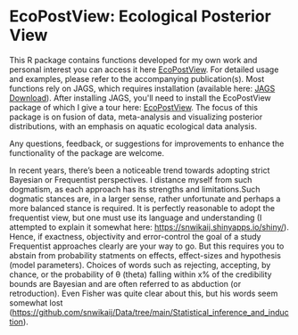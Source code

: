 # EcoPostView: Ecological Posterior View<br />
This R package contains functions developed for my own work and personal interest you can access it here [EcoPostView](https://snwikaij.github.io/EcoPostView/EcoPostView.html). For detailed usage and examples, please refer to the accompanying publication(s). Most functions rely on JAGS, which requires installation (available here: [JAGS Download](https://sourceforge.net/projects/mcmc-jags/files/JAGS/4.x/Windows/)). After installing JAGS, you'll need to install the EcoPostView package of which I give a tour here: [EcoPostView](https://snwikaij.github.io/EcoPostView/EcoPostView.html). The focus of this package is on fusion of data, meta-analysis and visualizing posterior distributions, with an emphasis on aquatic ecological data analysis.

Any questions, feedback, or suggestions for improvements to enhance the functionality of the package are welcome.

In recent years, there’s been a noticeable trend towards adopting strict Bayesian or Frequentist perspectives. I distance myself from such dogmatism, as each approach has its strengths and limitations.Such dogmatic stances are, in a larger sense, rather unfortunate and perhaps a more balanced stance is required. It is perfectly reasonable to adopt the frequentist view, but one must use its language and understanding (I attempted to explain it somewhat here: https://snwikaij.shinyapps.io/shiny/). Hence, if exactness, objectivity and error-control the goal of a study Frequentist approaches clearly are your way to go. But this requires you to abstain from probability statments on effects, effect-sizes and hypothesis (model parameters). Choices of words such as rejecting, accepting, by chance, or the probability of θ (theta) falling within x% of the credibility bounds are Bayesian and are often referred to as abduction (or retroduction). Even Fisher was quite clear about this, but his words seem somewhat lost (https://github.com/snwikaij/Data/tree/main/Statistical_inference_and_induction).
